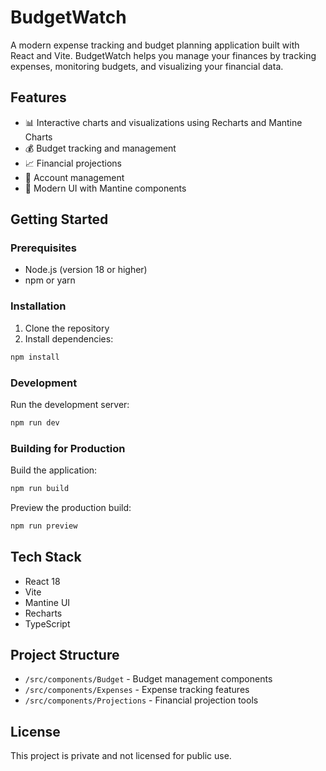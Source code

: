 # BudgetWatch

A modern expense tracking and budget planning application built with React and Vite. BudgetWatch helps you manage your finances by tracking expenses, monitoring budgets, and visualizing your financial data.

## Features

- 📊 Interactive charts and visualizations using Recharts and Mantine Charts
- 💰 Budget tracking and management
- 📈 Financial projections
- 💼 Account management
- 🎨 Modern UI with Mantine components

## Getting Started

### Prerequisites

- Node.js (version 18 or higher)
- npm or yarn

### Installation

1. Clone the repository
2. Install dependencies:
```bash
npm install
```

### Development

Run the development server:
```bash
npm run dev
```

### Building for Production

Build the application:
```bash
npm run build
```

Preview the production build:
```bash
npm run preview
```

## Tech Stack

- React 18
- Vite
- Mantine UI
- Recharts
- TypeScript

## Project Structure

- `/src/components/Budget` - Budget management components
- `/src/components/Expenses` - Expense tracking features
- `/src/components/Projections` - Financial projection tools

## License

This project is private and not licensed for public use.
